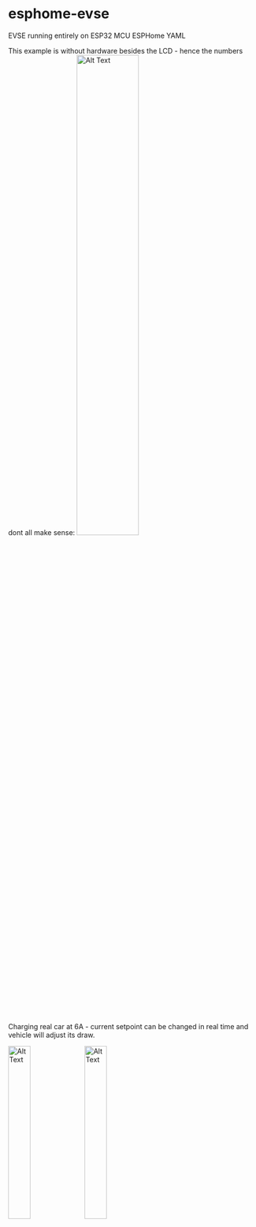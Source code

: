 # esphome-evse
EVSE running entirely on ESP32 MCU ESPHome YAML

This example is without hardware besides the LCD - hence the numbers dont all make sense:
<img src="https://github.com/user-attachments/assets/d5dc5018-489b-47c6-98ba-9c22a993e556" alt="Alt Text" style="width:50%; height:auto;">

Charging real car at 6A - current setpoint can be changed in real time and vehicle will adjust its draw.

<img src="https://github.com/user-attachments/assets/bde0680d-757e-4c0f-a392-faaf9ced7648" alt="Alt Text" style="width:30%; height:auto;">
<img src="https://github.com/user-attachments/assets/6664beeb-25bf-4822-97a6-7bf8c94cb628" alt="Alt Text" style="width:30%; height:auto;">
